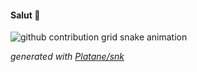 #### Salut 👋

![github contribution grid snake animation](https://raw.githubusercontent.com/yaperson/yaperson/output/github-contribution-grid-snake.svg)

_generated with [Platane/snk](https://github.com/Platane/snk)_

<!--
**yaperson/yaperson** is a ✨ _special_ ✨ repository because its `README.md` (this file) appears on your GitHub profile.
Here are some ideas to get you started:
- 🔭 I’m currently working on ...
- 🌱 I’m currently learning ...
- 👯 I’m looking to collaborate on ...
- 🤔 I’m looking for help with ...
- 💬 Ask me about ...
- 📫 How to reach me: ...
- 😄 Pronouns: ...
- ⚡ Fun fact: ...
-->
